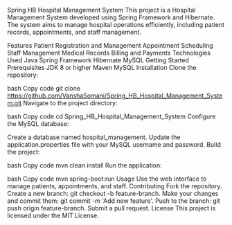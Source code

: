 Spring HB Hospital Management System
This project is a Hospital Management System developed using Spring Framework and Hibernate. The system aims to manage hospital operations efficiently, including patient records, appointments, and staff management.

Features
Patient Registration and Management
Appointment Scheduling
Staff Management
Medical Records
Billing and Payments
Technologies Used
Java
Spring Framework
Hibernate
MySQL
Getting Started
Prerequisites
JDK 8 or higher
Maven
MySQL
Installation
Clone the repository:

bash
Copy code
git clone https://github.com/VanshaSomani/Spring_HB_Hospital_Management_System.git
Navigate to the project directory:

bash
Copy code
cd Spring_HB_Hospital_Management_System
Configure the MySQL database:

Create a database named hospital_management.
Update the application.properties file with your MySQL username and password.
Build the project:

bash
Copy code
mvn clean install
Run the application:

bash
Copy code
mvn spring-boot:run
Usage
Use the web interface to manage patients, appointments, and staff.
Contributing
Fork the repository.
Create a new branch: git checkout -b feature-branch.
Make your changes and commit them: git commit -m 'Add new feature'.
Push to the branch: git push origin feature-branch.
Submit a pull request.
License
This project is licensed under the MIT License.

